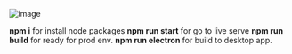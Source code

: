 ![image](https://github.com/Jortsoft/Snake-JS/assets/48485731/b4df02df-8cd4-4be8-bd78-6516c6215e27)



**npm i** for install node packages
**npm run start** for go to live serve
**npm run build** for ready for prod env.
**npm run electron** for build to desktop app.
